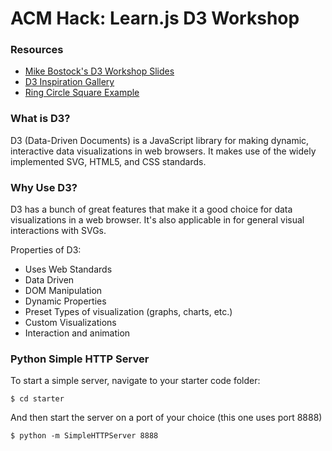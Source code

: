# ACM Hack: Learn.js D3 Workshop

### Resources
* [Mike Bostock's D3 Workshop Slides](https://bost.ocks.org/mike/d3/workshop/#0)
* [D3 Inspiration Gallery](https://github.com/d3/d3/wiki/Gallery)
* [Ring Circle Square Example](https://bl.ocks.org/mbostock/1386444)

### What is D3?

D3 (Data-Driven Documents) is a JavaScript library for making dynamic, interactive data visualizations in web browsers. It makes use of the widely implemented SVG, HTML5, and CSS standards.

### Why Use D3?

D3 has a bunch of great features that make it a good choice for data visualizations in a web browser. It's also applicable in for general visual interactions with SVGs.

Properties of D3:
* Uses Web Standards
* Data Driven
* DOM Manipulation
* Dynamic Properties
* Preset Types of visualization (graphs, charts, etc.)
* Custom Visualizations
* Interaction and animation


### Python Simple HTTP Server

To start a simple server, navigate to your starter code folder:

```
$ cd starter
```

And then start the server on a port of your choice (this one uses port 8888)

```
$ python -m SimpleHTTPServer 8888
```


